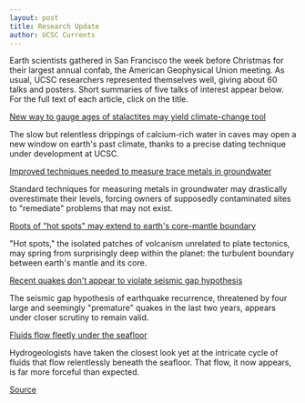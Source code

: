 ```yaml
---
layout: post
title: Research Update
author: UCSC Currents
---
```


Earth scientists gathered in San Francisco the week before Christmas for their largest annual confab, the American Geophysical Union meeting. As usual, UCSC researchers represented themselves well, giving about 60 talks and posters. Short summaries of five talks of interest appear below. For the full text of each article, click on the title.

[New way to gauge ages of stalactites may yield climate-change tool ][2]

The slow but relentless drippings of calcium-rich water in caves may open a new window on earth's past climate, thanks to a precise dating technique under development at UCSC.

[Improved techniques needed to measure trace metals in groundwater ][3]

Standard techniques for measuring metals in groundwater may drastically overestimate their levels, forcing owners of supposedly contaminated sites to "remediate" problems that may not exist.

[Roots of "hot spots" may extend to earth's core-mantle boundary ][4]

"Hot spots," the isolated patches of volcanism unrelated to plate tectonics, may spring from surprisingly deep within the planet: the turbulent boundary between earth's mantle and its core.

[Recent quakes don't appear to violate seismic gap hypothesis ][5]

The seismic gap hypothesis of earthquake recurrence, threatened by four large and seemingly "premature" quakes in the last two years, appears under closer scrutiny to remain valid.

[Fluids flow fleetly under the seafloor ][6]

Hydrogeologists have taken the closest look yet at the intricate cycle of fluids that flow relentlessly beneath the seafloor. That flow, it now appears, is far more forceful than expected.

[2]: research1.htm
[3]: research2.htm
[4]: research3.htm
[5]: research4.htm
[6]: research5.htm

[Source](http://www1.ucsc.edu/oncampus/currents/97-01-06/research.htm "Permalink to Research Update")
